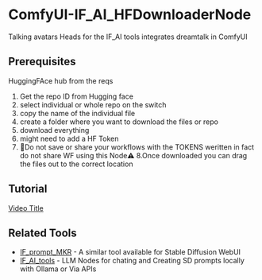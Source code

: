 # ComfyUI-IF_AI_HFDownloaderNode
Talking avatars Heads for the IF_AI tools integrates dreamtalk in ComfyUI

## Prerequisites
HuggingFAce hub from the reqs

1. Get the repo ID from Hugging face
2. select individual or whole repo on the switch
3. copy the name of the individual file
4. create a folder where you want to download the files or repo
5. download everything
6. might need to add a HF Token
7. 🚨Do not save or share your workflows with the TOKENS weritten
   in fact do not share WF using this Node⚠️
8.Once downloaded you can drag the files out to the correct location 

## Tutorial 
[Video Title](https://youtu.be/0KWy3xiPado)


## Related Tools
- [IF_prompt_MKR](https://github.com/if-ai/IF_prompt_MKR) - A similar tool available for Stable Diffusion WebUI
- [IF_AI_tools](https://github.com/if-ai/ComfyUI-IF_AI_tools) - LLM Nodes for chating and Creating SD prompts locally with Ollama or Via APIs
